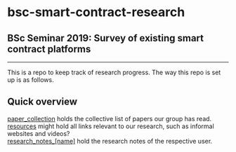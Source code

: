 # bsc-smart-contract-research
## BSc Seminar 2019: Survey of existing smart contract platforms

----

This is a repo to keep track of research progress. The way this repo is set up is as follows.

## Quick overview

[paper_collection](docs/paper_collection.md) holds the collective list of papers our group has read.  
[resources](docs/resources.md) might hold all links relevant to our research, such as informal websites and videos?  
[research_notes_[name]](docs/) hold the research notes of the respective user.  